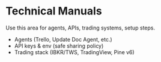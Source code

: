 # Technical Manuals

Use this area for agents, APIs, trading systems, setup steps.

- Agents (Trello, Update Doc Agent, etc.)
- API keys & env (safe sharing policy)
- Trading stack (IBKR/TWS, TradingView, Pine v6)